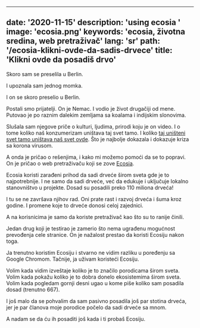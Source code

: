 ---
date: '2020-11-15'
description: 'using ecosia '
image: 'ecosia.png'
keywords: 'ecosia, životna sredina, web pretraživač'
lang: 'sr'
path: '/ecosia-klikni-ovde-da-sadis-drvece'
title: 'Klikni ovde da posadiš drvo'
------
Skoro sam se preselila u Berlin.

I upoznala sam jednog momka.

I on se skoro preselio u Berlin.

Postali smo prijatelji. On je Nemac. I vodio je život drugačiji od mene. Putovao je po raznim dalekim zemljama sa koalama i indijskim slonovima.

Slušala sam njegove priče o kulturi, ljudima, prirodi koju je on video. I o tome koliko naš konzumerizam uništava taj svet tamo. I koliko <a href="https://www.theguardian.com/world/2020/mar/25/coronavirus-nature-is-sending-us-a-message-says-un-environment-chief" rel="noopener" target="_blank">taj uništeni svet tamo uništava naš svet ovde</a>. Što je najbolje dokazala i dokazuje kriza sa korona virusom.

A onda je pričao o rešenjima, i kako mi možemo pomoći da se to popravi. On je pričao o web pretraživaču koji se zove <a href="https://www.ecosia.org/?c=en" rel="noopener" target="_blank">Ecosia</a>.

Ecosia koristi zarađeni prihod da sadi drveće širom sveta gde je to najpotrebnije. I ne samo da sadi drveće, već da edukuje i uključuje lokalno stanovništvo u projekte. Dosad su posadili preko 110 miliona drveća!

I tu se ne završava njihov rad. Oni prate rast i razvoj drveća i šuma kroz godine. I promene koje to drveće donosi celoj zajednici.

A na korisnicima je samo da koriste pretraživač kao što su to ranije činili.

Jedan drug koji je testirao je zamerio što nema ugrađenu mogućnost prevođenja cele stranice. On je nažalost prestao da koristi Ecosiju nakon toga.

Ja trenutno koristim Ecosiju i stvarno ne vidim razliku u poređenju sa Google Chromom. Tačnije, ja uživam koristeći Ecosiju.

Volim kada vidim izveštaje koliko je to značilo porodicama širom sveta. Volim kada pokažu koliko je to dobra donelo ekosistemima širom sveta. Volim kada pogledam gornji desni ugao u kome piše koliko sam posadila dosad (trenutno 667).

I još malo da se pohvalim da sam pasivno posadila još par stotina drveća, jer je par članova moje porodice počelo da sadi drveće sa mnom.

A nadam se da ću ih posaditi još kada i ti probaš Ecosiju.
